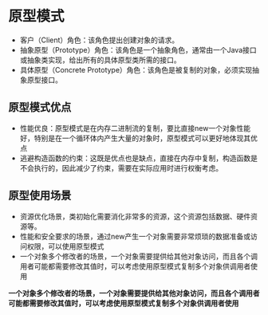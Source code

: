 # 原型模式
-  客户（Client）角色：该角色提出创建对象的请求。
-  抽象原型（Prototype）角色：该角色是一个抽象角色，通常由一个Java接口或抽象类实现，给出所有的具体原型类所需的接口。
-  具体原型（Concrete Prototype）角色：该角色是被复制的对象，必须实现抽象原型接口。

## 原型模式优点
- 性能优良：原型模式是在内存二进制流的复制，要比直接new一个对象性能好，特别是在一个循环体内产生大量的对象时，原型模式可以更好地体现其优点
- 逃避构造函数的约束：这既是优点也是缺点，直接在内存中复制，构造函数是不会执行的，因此减少了约束，需要在实际应用时进行权衡考虑。
## 原型使用场景
- 资源优化场景，类初始化需要消化非常多的资源，这个资源包括数据、硬件资源等。
- 性能和安全要求的场景，通过new产生一个对象需要非常烦琐的数据准备或访问权限，可以使用原型模式
- 一个对象多个修改者的场景，一个对象需要提供给其他对象访问，而且各个调用者可能都需要修改其值时，可以考虑使用原型模式复制多个对象供调用者使用

**一个对象多个修改者的场景，一个对象需要提供给其他对象访问，而且各个调用者可能都需要修改其值时，可以考虑使用原型模式复制多个对象供调用者使用**
